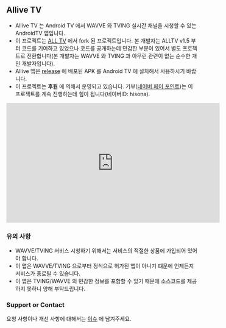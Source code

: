 ## Allive TV 

* Allive TV 는 Android TV 에서 WAVVE 와 TVING 실시간 채널을 시청할 수 있는 AndroidTV 앱입니다. 
* 이 프로젝트는 [ALL TV](https://github.com/PYTHONKOR/alltv) 에서 fork 된 프로젝트입니다. 본 개발자는 ALLTV v1.5 부터 코드를 기여하고 있었으나 코드를 공개하는데 민감한 부분이 있어서 별도 프로젝트로 전환합니다(본 개발자는 WAVVE 와 TVING 과 아무런 관련이 없는 순수한 개인 개발자입니다). 
* Allive 앱은 [release](https://github.com/HISONA/allive/releases) 에 배포된 APK 를 Android TV 에 설치해서 사용하시기 바랍니다.
* 이 프로젝트는 **후원** 에 의해서 운영되고 있습니다. 기부([네이버 페이 포인트](https://campaign.naver.com/event/pointgift_howto))는 이 프로젝트를 계속 진행하는데 힘이 됩니다(네이버ID: hisona).

<iframe width="560" height="315" src="https://www.youtube.com/embed/mMsimqnzSzE" frameborder="0" allow="accelerometer; autoplay; encrypted-media; gyroscope; picture-in-picture" allowfullscreen></iframe>


### 유의 사항

* WAVVE/TVING 서비스 시청하기 위해서는 서비스의 적절한 상품에 가입되어 있어야 합니다. 
* 이 앱은 WAVVE/TVING 으로부터 정식으로 허가된 앱이 아니기 떄문에 언제든지 서비스가 종료될 수 있습니다.
* 이 앱은 TVING/WAVVE 의 민감한 정보를 포함할 수 있기 때문에 소스코드를 제공하지 못하니 양해 부탁드립니다. 


### Support or Contact

요청 사항이나 개선 사항에 대해서는 [이슈](https://github.com/HISONA/allive/issues) 에 남겨주세요.
